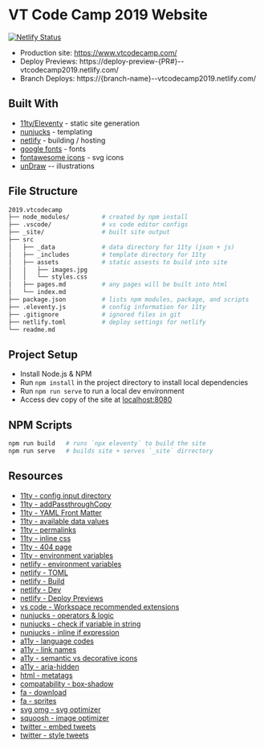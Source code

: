 # VT Code Camp 2019 Website

[![Netlify Status](https://api.netlify.com/api/v1/badges/ef1b18a7-e5fd-4cb6-aa6e-f37a9a87369b/deploy-status)](https://app.netlify.com/sites/vtcodecamp2019/deploys)

* Production site: https://www.vtcodecamp.com/
* Deploy Previews: https://deploy-preview-{PR#}--vtcodecamp2019.netlify.com/
* Branch Deploys: https://{branch-name}--vtcodecamp2019.netlify.com/


## Built With

* [11ty/Eleventy](https://www.11ty.io) - static site generation
* [nunjucks](https://mozilla.github.io/nunjucks/) - templating
* [netlify](https://app.netlify.com/) - building / hosting
* [google fonts](https://fonts.google.com/?category=Monospace&selection.family=Inconsolata|PT+Sans|Ubuntu+Mono) - fonts
* [fontawesome icons](https://fontawesome.com/icons) - svg icons
* [unDraw](https://undraw.co/illustrations) -- illustrations

## File Structure

```bash
2019.vtcodecamp
├── node_modules/         # created by npm install
├── .vscode/              # vs code editor configs
├── _site/                # built site output
├── src
│   ├── _data             # data directory for 11ty (json + js)
│   ├── _includes         # template directory for 11ty
│   ├── assets            # static assests to build into site
│   │   ├── images.jpg
│   │   └── styles.css
│   ├── pages.md          # any pages will be built into html
│   └── index.md
├── package.json          # lists npm modules, package, and scripts
├── .eleventy.js          # config information for 11ty
├── .gitignore            # ignored files in git
├── netlify.toml          # deploy settings for netlify
└── readme.md
```

## Project Setup

* Install Node.js & NPM
* Run `npm install` in the project directory to install local dependencies
* Run `npm run serve` to run a local dev environment
* Access dev copy of the site at [localhost:8080](http://localhost:8080)

## NPM Scripts

```bash
npm run build   # runs `npx eleventy` to build the site
npm run serve   # builds site + serves `_site` dirrectory
```

## Resources

* [11ty - config input directory](https://www.11ty.io/docs/config/#input-directory)
* [11ty - addPassthroughCopy](https://www.11ty.io/docs/copy/)
* [11ty - YAML Front Matter](https://www.11ty.io/docs/data-frontmatter/)
* [11ty - available data values](https://www.11ty.io/docs/data/)
* [11ty - permalinks](https://www.11ty.io/docs/permalinks/)
* [11ty - inline css](https://www.11ty.io/docs/quicktips/inline-css/)
* [11ty - 404 page](https://www.11ty.io/docs/quicktips/not-found/)
* [11ty - environment variables](https://www.11ty.io/docs/data-js/#example%3A-exposing-environment-variables)
* [netlify - environment variables](https://www.netlify.com/docs/continuous-deployment/#environment-variables)
* [netlify - TOML](https://www.netlify.com/docs/netlify-toml-reference/)
* [netlify - Build](https://www.netlify.com/products/build/)
* [netlify - Dev](https://www.netlify.com/products/dev/)
* [netlify - Deploy Previews](https://www.netlify.com/docs/webhooks/#github-commit-statuses)
* [vs code - Workspace recommended extensions](https://code.visualstudio.com/docs/editor/extension-gallery#_workspace-recommended-extensions)
* [nunjucks - operators & logic](https://mozilla.github.io/nunjucks/templating.html#comparisons)
* [nunjucks - check if variable in string](https://github.com/mozilla/nunjucks/issues/676)
* [nunjucks - inline if expression](https://mozilla.github.io/nunjucks/templating.html#if-expression)
* [a11y - language codes](https://www.w3schools.com/tags/ref_language_codes.asp)
* [a11y - link names](https://dequeuniversity.com/rules/axe/3.2/link-name)
* [a11y - semantic vs decorative icons](https://fontawesome.com/how-to-use/on-the-web/other-topics/accessibility)
* [a11y - aria-hidden](https://developer.paciellogroup.com/blog/2012/05/html5-accessibility-chops-hidden-and-aria-hidden/)
* [html - metatags](https://metatags.io/)
* [compatability - box-shadow](https://caniuse.com/#feat=css-boxshadow)
* [fa - download](https://fontawesome.com/how-to-use/on-the-web/setup/hosting-font-awesome-yourself)
* [fa - sprites](https://fontawesome.com/how-to-use/on-the-web/advanced/svg-sprites)
* [svg omg - svg optimizer](https://jakearchibald.github.io/svgomg/)
* [squoosh - image optimizer](https://squoosh.app/)
* [twitter - embed tweets](https://developer.twitter.com/en/docs/twitter-for-websites/embedded-tweets/guides/embedded-tweet-javascript-factory-function)
* [twitter - style tweets](https://medium.com/@makerspirit/how-to-style-your-twitter-widget-styling-on-shadow-dom-a405c36edd10)

